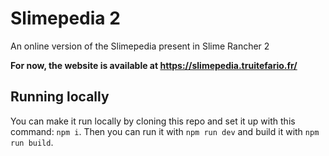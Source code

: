 # Slimepedia 2

An online version of the Slimepedia present in Slime Rancher 2

**For now, the website is available at https://slimepedia.truitefario.fr/**

## Running locally
You can make it run locally by cloning this repo and set it up with this command: `npm i`.
Then you can run it with `npm run dev` and build it with `npm run build`.